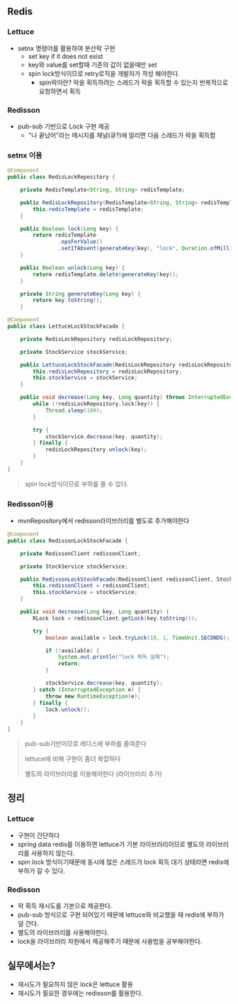 ## Redis

### Lettuce
+ setnx 명령어를 활용하여 분산락 구현
  - set key if it does not exist
  - key와 value를 set할때 기존의 값이 없을때만 set
  - spin lock방식이므로 retry로직을 개발자가 작성 해야한다.
    - spin락이란? 락을 획득하려는 스레드가 락을 획득할 수 있는지 반복적으로 요청하면서 획득

### Redisson
+ pub-sub 기반으로 Lock 구현 제공
  - "나 끝났어"라는 메시지를 채널(큐?)에 알리면 다음 스레드가 락을 획득함

### setnx 이용
```java
@Component
public class RedisLockRepository {

    private RedisTemplate<String, String> redisTemplate;

    public RedisLockRepository(RedisTemplate<String, String> redisTemplate) {
        this.redisTemplate = redisTemplate;
    }

    public Boolean lock(Long key) {
        return redisTemplate
                .opsForValue()
                .setIfAbsent(generateKey(key), "lock", Duration.ofMillis(3_000));
    }

    public Boolean unlock(Long key) {
        return redisTemplate.delete(generateKey(key));
    }

    private String generateKey(Long key) {
        return key.toString();
    }
```

```java
@Component
public class LettuceLockStockFacade {

    private RedisLockRepository redisLockRepository;

    private StockService stockService;

    public LettuceLockStockFacade(RedisLockRepository redisLockRepository, StockService stockService) {
        this.redisLockRepository = redisLockRepository;
        this.stockService = stockService;
    }

    public void decrease(Long key, Long quantity) throws InterruptedException {
        while (!redisLockRepository.lock(key)) {
            Thread.sleep(100);
        }

        try {
            stockService.decrease(key, quantity);
        } finally {
            redisLockRepository.unlock(key);
        }
    }
}
```

> spin lock방식이므로 부하를 줄 수 있다.

### Redisson이용

+ mvnRepository에서 redisson라이브러리를 별도로 추가해야한다

```java
@Component
public class RedissonLockStockFacade {

    private RedissonClient redissonClient;

    private StockService stockService;

    public RedissonLockStockFacade(RedissonClient redissonClient, StockService stockService) {
        this.redissonClient = redissonClient;
        this.stockService = stockService;
    }

    public void decrease(Long key, Long quantity) {
        RLock lock = redissonClient.getLock(key.toString());

        try {
            boolean available = lock.tryLock(10, 1, TimeUnit.SECONDS);

            if (!available) {
                System.out.println("lock 획득 실패");
                return;
            }

            stockService.decrease(key, quantity);
        } catch (InterruptedException e) {
            throw new RuntimeException(e);
        } finally {
            lock.unlock();
        }
    }
}
```

> pub-sub기반이므로 레디스에 부하를 줄여준다
> 
> lettuce에 비해 구현이 좀더 복잡하다
> 
> 별도의 라이브러리를 이용해야한다 (라이브러리 추가)

## 정리

### Lettuce
+ 구현이 간단하다
+ spring data redis를 이용하면 lettuce가 기본 라이브러리이므로 별도의 라이브러리를 사용하지 않는다.
+ spin lock 방식이기때문에 동시에 많은 스레드가 lock 획득 대기 상태라면 redis에 부하가 갈 수 있다.

### Redisson
+ 락 획득 재시도를 기본으로 제공한다.
+ pub-sub 방식으로 구현 되어있기 때문에 lettuce와 비교했을 때 redis에 부하가 덜 간다.
+ 별도의 라이브러리를 사용해야한다.
+ lock을 라이브러리 차원에서 제공해주기 때문에 사용법을 공부해야한다.

## 실무에서는?
+ 재시도가 필요하지 않은 lock은 lettuce 활용
+ 재시도가 필요한 경우에는 redisson를 활용한다.
